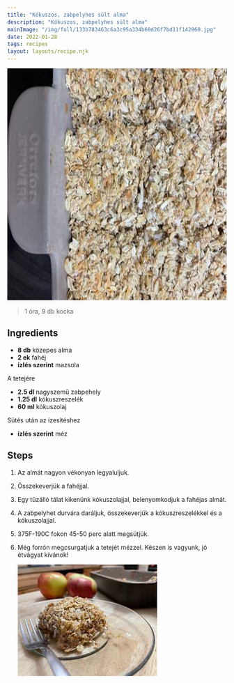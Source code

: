 ```yaml
---
title: "Kókuszos, zabpelyhes sült alma"
description: "Kókuszos, zabpelyhes sült alma"
mainImage: "/img/full/133b783463c6a3c95a334b68d26f7bd11f142860.jpg"
date: 2022-01-28
tags: recipes
layout: layouts/recipe.njk
---
```

                            
<p align="center"><a href="https://cookpad.com/hu/receptek/15911011-kokuszos-zabpelyhes-sult-alma" rel="Recipe source page"><img width="751" height="532" src="/img/full/133b783463c6a3c95a334b68d26f7bd11f142860.jpg"/></a></p>

> 1 óra, 9 db kocka 

## Ingredients
* **8 db** közepes alma
* **2 ek** fahéj
* **ízlés szerint** mazsola

A tetejére
* **2.5 dl** nagyszemű zabpehely
* **1.25 dl** kókuszreszelék
* **60 ml** kókuszolaj

Sütés után az ízesítéshez
* **ízlés szerint** méz

## Steps

1. Az almát nagyon vékonyan legyaluljuk.
 
    <div style="clear: both"/>

2. Összekeverjük a fahéjjal.
 
    <div style="clear: both"/>

3. Egy tűzálló tálat kikenünk kókuszolajjal, belenyomkodjuk a fahéjas almát.
 
    <div style="clear: both"/>

4. A zabpelyhet durvára daráljuk, összekeverjük a kókuszreszelékkel és a kókuszolajjal.
 
    <div style="clear: both"/>

5. 375F-190C fokon 45-50 perc alatt megsütjük.
 
    <div style="clear: both"/>

6. Még forrón megcsurgatjuk a tetejét mézzel. Készen is vagyunk, jó étvágyat kívánok!
 
    <p><img width="320" height="256" align="left" src="/img/full/e9d3d86ac766ab7e0d9952eff9d191382cafd156.jpg"/></p><div style="clear: both"/>

